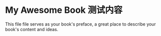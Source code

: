 # My Awesome Book  测试内容

This file file serves as your book's preface, a great place to describe your book's content and ideas.
